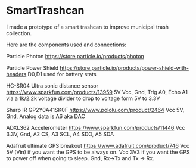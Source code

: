 # SmartTrashcan
I made a prototype of a smart trashcan to improve municipal trash collection.



Here are the components used and connections:

Particle Photon 
https://store.particle.io/products/photon

Particle Power Shield
https://store.particle.io/products/power-shield-with-headers
D0,D1 used for battery stats

HC-SR04 Ultra sonic distance sensor
https://www.sparkfun.com/products/13959
5V Vcc, Gnd, Trig A0, Echo A1 via a 1k/2.2k voltage divider to drop to voltage form 5V to 3.3V

Sharp IR GP2Y0A41SK0F
https://www.pololu.com/product/2464
Vcc 5V, Gnd, Analog data is A6 aka DAC

ADXL362 Accelerometer
https://www.sparkfun.com/products/11446
Vcc 3.3V, Gnd, A2 CS,  A3 SCL, A4 SDO, A5 SDA



Adafruit ultimate GPS breakout
https://www.adafruit.com/product/746
Vcc 5V (Vin) if you want the GPS to be always on. Vcc 3V3 if you want the GPS to power off when going to sleep.
Gnd, Rx->Tx and Tx -> Rx.
